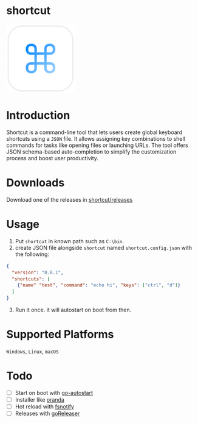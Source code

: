 # shortcut

<img src="https://github.com/thewh1teagle/shortcut/blob/main/design/logo.png?raw=true" width=180 >

# Introduction

Shortcut is a command-line tool that lets users create global keyboard shortcuts using a `JSON` file. It allows assigning key combinations to shell commands for tasks like opening files or launching URLs. The tool offers JSON schema-based auto-completion to simplify the customization process and boost user productivity.

# Downloads

Download one of the releases in [shortcut/releases](https://github.com/thewh1teagle/shortcut/releases)

# Usage

1. Put `shortcut` in known path such as `C:\bin`.
2. create JSON file alongside `shortcut` named `shortcut.config.json` with the following:
```json
{
  "version": "0.0.1",
  "shortcuts": [
    {"name" "test", "command": "echo hi", "keys": ["ctrl", "d"]}
  ]
}
```
3. Run it once. it will autostart on boot from then.


# Supported Platforms

`Windows`, `Linux`, `macOS`

# Todo
- [ ] Start on boot with [go-autostart](https://github.com/emersion/go-autostart)
- [ ] Installer like [oranda](https://github.com/axodotdev/oranda)
- [ ] Hot reload with [fsnotify](https://github.com/fsnotify/fsnotify)
- [ ] Releases with [goReleaser](https://goreleaser.com/quick-start/)